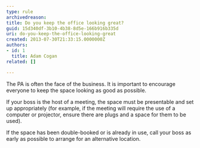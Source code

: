 ```yaml
---
type: rule
archivedreason: 
title: Do you keep the office looking great?
guid: 15d340df-3b10-4b38-8d5e-166b916b335d
uri: do-you-keep-the-office-looking-great
created: 2013-07-30T21:33:15.0000000Z
authors:
- id: 1
  title: Adam Cogan
related: []

---
```


The PA is often the face of the business. It is important to encourage everyone to keep the space looking as good as possible.

If your boss is the host of a meeting, the space must be presentable and set up appropriately (for example, if the meeting will require the use of a computer or projector, ensure there are plugs and a space for them to be used).

<!--endintro-->

If the space has been double-booked or is already in use, call your boss as early as possible to arrange for an alternative location.
